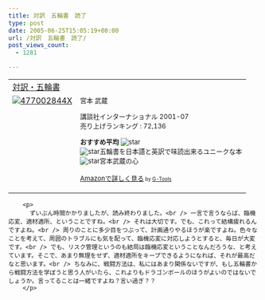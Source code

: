 ```yaml
---
title: 対訳　五輪書　読了
type: post
date: 2005-06-25T15:05:19+00:00
url: /対訳　五輪書　読了/
post_views_count:
  - 1281

---
```

<table border="0" cellpadding="5">
  <tr>
    <td colspan="2">
      <a href="http://www.amazon.co.jp/exec/obidos/ASIN/477002844X/konnokiyotaka-22/ref=nosim/" target="_blank">対訳・五輪書</a>
    </td>
  </tr>
  
  <tr>
    <td valign="top">
      <a href="http://www.amazon.co.jp/exec/obidos/ASIN/477002844X/konnokiyotaka-22/ref=nosim/" target="_blank"><img src="https://i2.wp.com/images.amazon.com/images/P/477002844X.09._SCMZZZZZZZ_.jpg" border="0" alt="477002844X" data-recalc-dims="1" /></a>
    </td>
    <td valign="top">
      <font size="-1">宮本 武蔵</p>
      <p>
        講談社インターナショナル 2001-07<br />売り上げランキング : 72,136
      </p>
      <p>
        <strong>おすすめ平均 </strong><img src="https://i2.wp.com/g-images.amazon.com/images/G/01/detail/stars-4-5.gif" alt="star" data-recalc-dims="1" /><br /><img src="https://i2.wp.com/g-images.amazon.com/images/G/01/detail/stars-4-0.gif" alt="star" data-recalc-dims="1" />五輪書を日本語と英訳で味読出来るユニークな本<br /><img src="https://i1.wp.com/g-images.amazon.com/images/G/01/detail/stars-5-0.gif" alt="star" data-recalc-dims="1" />宮本武蔵の心
      </p>
      <p>
        <a href="http://www.amazon.co.jp/exec/obidos/ASIN/477002844X/konnokiyotaka-22/ref=nosim/" target="_blank">Amazonで詳しく見る</a></font><font size="-2"> by <a href="http://www.goodpic.com/mt/aws/index.html" >G-Tools</a></font></td> </tr> </table> 
        
        <p>
          ずいぶん時間かかりましたが、読み終わりました。<br /> 一言で言うならば、臨機応変、適材適所、ということですね。<br /> それは大切です。でも、これって結構疲れるんですよね。<br /> 周りのことに多少目をつぶって、計画通りやるほうが楽ですよね。色々なことを考えて、周囲のトラブルにも気を配って、臨機応変に対応しようとすると、毎日が大変です。<br /> でも、リスク管理というのも結局は臨機応変ということなんだろうな、と考えています。そこで、あまり無理をせず、適材適所をキープできるようになれば、それが最高だなと思います。<br /> ちなみに、戦闘方法は、私にはあまり関係ないですが、もし五輪書から戦闘方法を学ぼうと思う人がいたら、これよりもドラゴンボールのほうがよいのではないでしょうか。言ってることは一緒ですよね？言い過ぎ？？
        </p>